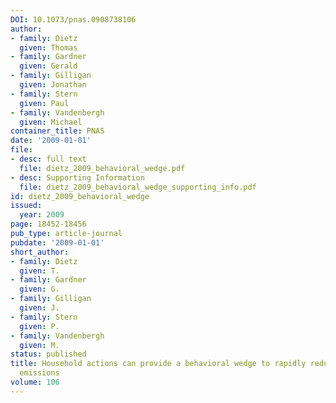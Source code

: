 ```yaml
---
DOI: 10.1073/pnas.0908738106
author:
- family: Dietz
  given: Thomas
- family: Gardner
  given: Gerald
- family: Gilligan
  given: Jonathan
- family: Stern
  given: Paul
- family: Vandenbergh
  given: Michael
container_title: PNAS
date: '2009-01-01'
file:
- desc: full text
  file: dietz_2009_behavioral_wedge.pdf
- desc: Supporting Information
  file: dietz_2009_behavioral_wedge_supporting_info.pdf
id: dietz_2009_behavioral_wedge
issued:
  year: 2009
page: 18452-18456
pub_type: article-journal
pubdate: '2009-01-01'
short_author:
- family: Dietz
  given: T.
- family: Gardner
  given: G.
- family: Gilligan
  given: J.
- family: Stern
  given: P.
- family: Vandenbergh
  given: M.
status: published
title: Household actions can provide a behavioral wedge to rapidly reduce U.S. Carbon
  emissions
volume: 106
---
```

